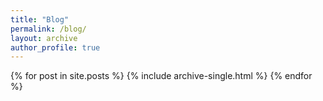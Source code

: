 ```yaml
---
title: "Blog"
permalink: /blog/
layout: archive
author_profile: true
---
```



{% for post in site.posts %}
  {% include archive-single.html %}
{% endfor %}